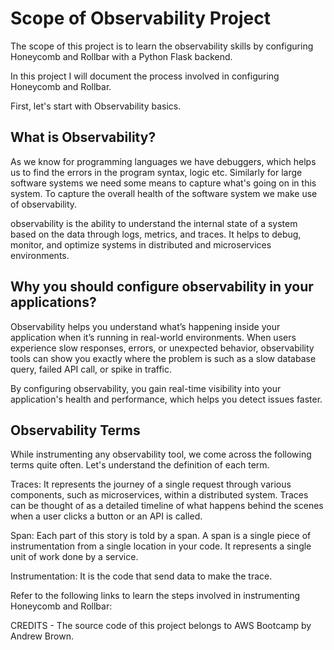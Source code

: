 # Scope of Observability Project

The scope of this project is to learn the observability skills by configuring Honeycomb and Rollbar with a Python Flask backend.

In this project I will document the process involved in configuring Honeycomb and Rollbar.

First, let's start with Observability basics.

## What is Observability?

As we know for programming languages we have debuggers, which helps us to find the errors in the program syntax, logic etc.
Similarly for large software systems we need some means to capture what's going on in this system. To capture the overall health of the software system we make use of observability.

observability is the ability to understand the internal state of a system based on the data through logs, metrics, and traces. It helps to debug, monitor, and optimize systems in distributed and microservices environments.


## Why you should configure observability in your applications?

Observability helps you understand what’s happening inside your application when it’s running in real-world environments. When users experience slow responses, errors, or unexpected behavior, observability tools can show you exactly where the problem is such as a slow database query, failed API call, or spike in traffic.

By configuring observability, you gain real-time visibility into your application's health and performance, which helps you detect issues faster.


## Observability Terms

While instrumenting any observability tool, we come across the following terms quite often. Let's understand the definition of each term.

Traces: It represents the journey of a single request through various components, such as microservices, within a distributed system. Traces can be thought of as a detailed timeline of what happens behind the scenes when a user clicks a button or an API is called.

Span: Each part of this story is told by a span. A span is a single piece of instrumentation from a single location in your code. It represents a single unit of work done by a service.

Instrumentation: It is the code that send data to make the trace.


Refer to the following links to learn the steps involved in instrumenting Honeycomb and Rollbar:


CREDITS - The source code of this project belongs to AWS Bootcamp by Andrew Brown.
